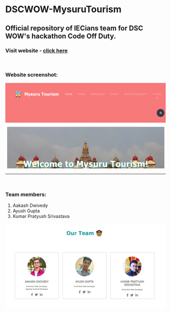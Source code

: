 # DSCWOW-MysuruTourism

## Official repository of IECians team for DSC WOW's hackathon Code Off Duty.

### Visit website - [click here](https://dwivedyaakash.github.io/DSCWOW-MysuruTourism/)

<br>

### Website screenshot:

<img src="img/website-screenshot.png">

<br>

---

<br>

### Team members:
1. Aakash Dwivedy
2. Ayush Gupta
3. Kumar Pratyush Srivastava

<img src="img/team-img.png">
